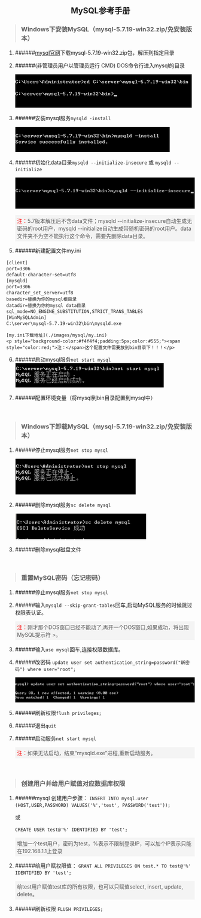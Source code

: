 ## <center>MySQL参考手册</center>

> ### Windows下安装MySQL（mysql-5.7.19-win32.zip/免安装版本）

1. ######[mysql官网](https://dev.mysql.com/downloads/mysql/)下载mysql-5.7.19-win32.zip包，解压到指定目录


2. ######(非管理员用户以管理员运行 CMD) DOS命令行进入mysql的目录

	![进入mysql的bin目录](./images/mysql/cd_path.png)

3. ######安装mysql服务```mysqld -install```

	![安装mysql服务](./images/mysql/install.png)

4. ######初始化data目录```mysqld --initialize-insecure``` 或 ```mysqld --initialize```

	![安装mysql服务](./images/mysql/initialize_01.png)
	
	<p style="background-color:#f4f4f4;padding:5px;color:#555;"><span style="color:red;">注：</span>5.7版本解压后不含data文件；mysqld --initialize-insecure自动生成无密码的root用户，mysqld --initialize自动生成带随机密码的root用户。data文件夹不为空不能执行这个命令，需要先删除data目录。</p>

5. ######新建配置文件my.ini
```mysql
[client]
port=3306
default-character-set=utf8
[mysqld]
port=3306
character_set_server=utf8
basedir=替换为你的mysql根目录
datadir=替换为你的mysql data目录
sql_mode=NO_ENGINE_SUBSTITUTION,STRICT_TRANS_TABLES
[WinMySQLAdmin]
C:\server\mysql-5.7.19-win32\bin\mysqld.exe
```
	[my.ini下载地址](./images/mysql/my.ini)
	<p style="background-color:#f4f4f4;padding:5px;color:#555;"><span style="color:red;">注：</span>这个配置文件需要放到bin目录下！！！</p>


6. ######启动mysql服务```net start mysql```
	![停止MySQL服务](./images/mysql/start_sc.png)

7. ######配置环境变量（将mysql到bin目录配置到mysql中）


<br/>

> ### Windows下卸载MySQL（mysql-5.7.19-win32.zip/免安装版本）

1. ######停止mysql服务```net stop mysql```

	![停止服务](./images/mysql/stop_sc_01.png)

2. ######删除mysql服务```sc delete mysql```

	![删除服务](./images/mysql/del_sc_01.png)

3. ######删除mysql磁盘文件

<br/>

> ### 重置MySQL密码（忘记密码）

1. ######停止mysql服务```net stop mysql```
2. ######输入```mysqld --skip-grant-tables```回车,启动MySQL服务的时候跳过权限表认证。
	<p style="background-color:#f4f4f4;padding:5px;color:#555;"><span style="color:red;">注：</span>刚才那个DOS窗口已经不能动了,再开一个DOS窗口,如果成功，将出现MySQL提示符 >。</p>

3. ######输入```use mysql```回车,连接权限数据库。

4. ######改密码
	```update user set authentication_string=password("新密码") where user="root";```

	![安装mysql服务](./images/mysql/update_pwd.png)

4. ######刷新权限```flush privileges;```

5. ######退出```quit```

5. ######启动服务```net start mysql```
	<p style="background-color:#f4f4f4;padding:5px;color:#555;"><span style="color:red;">注：</span>如果无法启动，结束“mysqld.exe”进程,重新启动服务。</p>

<br/>

> ### 创建用户并给用户赋值对应数据库权限

1. ######mysql 创建用户步骤：
	```INSERT INTO mysql.user (HOST,USER,PASSWORD) VALUES('%','test', PASSWORD('test'));```
	
	或

	```CREATE USER test@'%' IDENTIFIED BY 'test';```

	<p style="background-color:#f4f4f4;padding:5px;color:#555;">增加一个test用户，密码为test，%表示不限制登录IP，可以加个IP表示只能在192.168.1.1上登录</p>


2. ######给用户赋权限值：
	```GRANT ALL PRIVILEGES ON test.* TO test@'%' IDENTIFIED BY 'test';```
	<p style="background-color:#f4f4f4;padding:5px;color:#555;"><span style="color:red;"></span>给test用户赋值test库的所有权限，也可以只赋值select, insert, update, delete。</p>

3. ######刷新权限
	```FLUSH PRIVILEGES;```